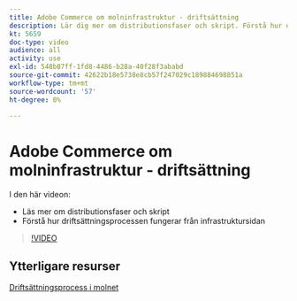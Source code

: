 ```yaml
---
title: Adobe Commerce om molninfrastruktur - driftsättning
description: Lär dig mer om distributionsfaser och skript. Förstå hur driftsättningsprocessen fungerar utifrån ​.
kt: 5659
doc-type: video
audience: all
activity: use
exl-id: 548b87ff-1fd8-4486-b28a-40f28f3ababd
source-git-commit: 42622b18e5738e8cb57f247029c189884698851a
workflow-type: tm+mt
source-wordcount: '57'
ht-degree: 0%

---
```


# Adobe Commerce om molninfrastruktur - driftsättning

I den här videon:

- Läs mer om distributionsfaser och skript
- Förstå hur driftsättningsprocessen fungerar från infrastruktursidan &#x200B;

>[!VIDEO](https://video.tv.adobe.com/v/35695?quality=12&learn=on)

## Ytterligare resurser

[Driftsättningsprocess i molnet](https://devdocs.magento.com/cloud/deploy/cloud-deployment-process.html)
